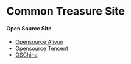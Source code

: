 # Common Treasure Site

#### Open Source Site
- [Opensource Aliyun](https://opsx.alibaba.com/mirror?lang=zh-CN)
- [Opensource Tencent](https://opensource.tencent.com/)
- [OSChina](https://www.oschina.net/)


